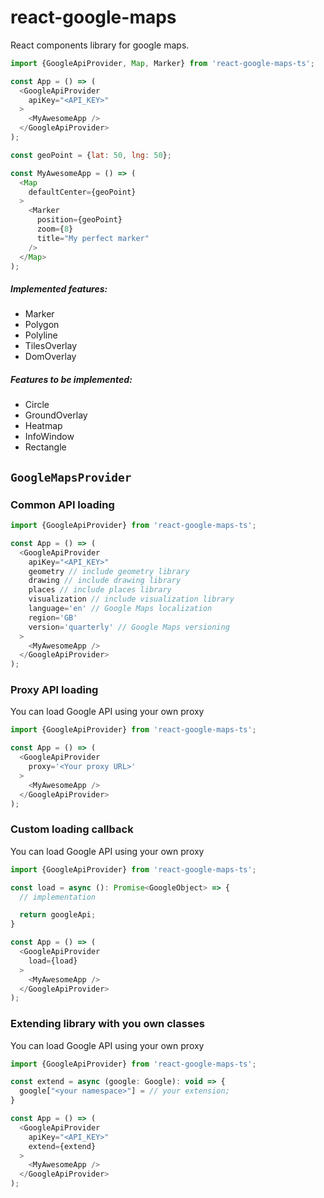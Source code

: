 # react-google-maps

React components library for google maps.

```javascript
import {GoogleApiProvider, Map, Marker} from 'react-google-maps-ts';

const App = () => (
  <GoogleApiProvider
    apiKey="<API_KEY>"
  >
    <MyAwesomeApp />
  </GoogleApiProvider>
);

const geoPoint = {lat: 50, lng: 50};

const MyAwesomeApp = () => (
  <Map
    defaultCenter={geoPoint}
  >
    <Marker 
      position={geoPoint}
      zoom={8}
      title="My perfect marker"
    />
  </Map>
);
```

##### Implemented features:

* Marker
* Polygon
* Polyline
* TilesOverlay
* DomOverlay

##### Features to be implemented:

* Circle
* GroundOverlay
* Heatmap
* InfoWindow
* Rectangle

## `GoogleMapsProvider`

### Common API loading

```javascript
import {GoogleApiProvider} from 'react-google-maps-ts';

const App = () => (
  <GoogleApiProvider
    apiKey="<API_KEY>"
    geometry // include geometry library
    drawing // include drawing library
    places // include places library
    visualization // include visualization library
    language='en' // Google Maps localization
    region='GB'
    version='quarterly' // Google Maps versioning
  >
    <MyAwesomeApp />
  </GoogleApiProvider>
);
```

### Proxy API loading

You can load Google API using your own proxy

```javascript
import {GoogleApiProvider} from 'react-google-maps-ts';

const App = () => (
  <GoogleApiProvider
    proxy='<Your proxy URL>'
  >
    <MyAwesomeApp />
  </GoogleApiProvider>
);
```

### Custom loading callback

You can load Google API using your own proxy

```javascript
import {GoogleApiProvider} from 'react-google-maps-ts';

const load = async (): Promise<GoogleObject> => {
  // implementation

  return googleApi;
}

const App = () => (
  <GoogleApiProvider
    load={load}
  >
    <MyAwesomeApp />
  </GoogleApiProvider>
);
```

### Extending library with you own classes

You can load Google API using your own proxy

```javascript
import {GoogleApiProvider} from 'react-google-maps-ts';

const extend = async (google: Google): void => {
  google["<your namespace>"] = // your extension;
}

const App = () => (
  <GoogleApiProvider
    apiKey="<API_KEY>"
    extend={extend}
  >
    <MyAwesomeApp />
  </GoogleApiProvider>
);
```